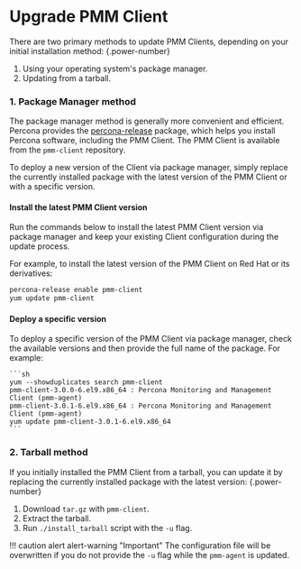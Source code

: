 # Upgrade PMM Client

There are two primary methods to update PMM Clients, depending on your initial installation method:
{.power-number}

1. Using your operating system's package manager.
2. Updating from a tarball.

### 1. Package Manager method

The package manager method is generally more convenient and efficient. Percona provides the [percona-release](https://docs.percona.com/percona-software-repositories/installing.html) package, which helps you install Percona software, including the PMM Client. The PMM Client is available from the `pmm-client` repository.

To deploy a new version of the Client via package manager, simply replace the currently installed package with the latest version of the PMM Client or with a specific version.

#### Install the latest PMM Client version

Run the commands below to install the latest PMM Client version via package manager and keep your existing Client configuration during the update process.

For example, to install the latest version of the PMM Client on Red Hat or its derivatives:

 ```sh
 percona-release enable pmm-client
 yum update pmm-client
 ```

#### Deploy a specific version

To deploy a specific version of the PMM Client via package manager, check the available versions and then provide the full name of the package. For example:

    ```sh
    yum --showduplicates search pmm-client
    pmm-client-3.0.0-6.el9.x86_64 : Percona Monitoring and Management Client (pmm-agent)
    pmm-client-3.0.1-6.el9.x86_64 : Percona Monitoring and Management Client (pmm-agent)
    yum update pmm-client-3.0.1-6.el9.x86_64
    ```

### 2. Tarball method

If you initially installed the PMM Client from a tarball, you can update it by replacing the currently installed package with the latest version:
{.power-number}

 1. Download `tar.gz` with `pmm-client`.
 2. Extract the tarball.
 3. Run `./install_tarball` script with the `-u` flag.

!!! caution alert alert-warning "Important"
    The configuration file will be overwritten if you do not provide the `-u` flag while the `pmm-agent` is updated.
